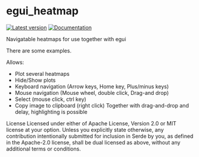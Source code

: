 # egui_heatmap

[![Latest version](https://img.shields.io/crates/v/egui_heatmap?color=mediumvioletred)](https://crates.io/crates/egui_heatmap)
[![Documentation](https://docs.rs/egui_heatmap/badge.svg)](https://docs.rs/egui_heatmap)

Navigatable heatmaps for use together with egui

There are some examples.

Allows:
- Plot several heatmaps
- Hide/Show plots
- Keyboard navigation (Arrow keys, Home key, Plus/minus keys)
- Mouse navigation (Mouse wheel, double click, Drag-and drop)
- Select (mouse click, ctrl key)
- Copy image to clipboard (right click)
    Together with drag-and-drop and delay, highlighting is possible


License
Licensed under either of Apache License, Version 2.0 or MIT license at your option.
Unless you explicitly state otherwise, any contribution intentionally submitted for inclusion in Serde by you, as defined in the Apache-2.0 license, shall be dual licensed as above, without any additional terms or conditions. 